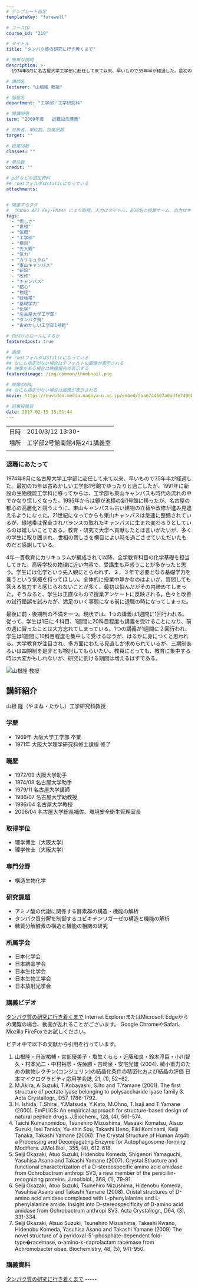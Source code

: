 ```yaml
---
# テンプレート指定
templateKey: "farewell"

# コースID
course_id: "219"

# タイトル
title: "タンパク質の研究に行き着くまで"

# 簡単な説明
description: >-
  1974年8月に名古屋大学工学部に赴任して来て以来、早いもので35年半が経過した。最初の15年は古めかしい工学部1号館でゆったりと過ごしたが、1991年に新設の生物機能工学科に移ってからは、工学部も東山キャンパスも時代の流れの中でかなり慌しくなった。1995年からは鏡が池横の新1号館に移ったが、名古屋の都心の高層化と競うように、東山キャンパスも古い建物の立替や改修が進み見違えるようになった。2 ....

# 講師名
lecturer: "山根隆 教授"

# 部局名
department: "工学部／工学研究科"

# 開講時限
term: "2009年度	退職記念講義"

# 対象者、単位数、授業回数
target: ""

# 授業回数
classes: ""

# 単位数
credit: ""

# pdfなどの追加資料
## rootフォルダはstaticになっている
attachments:


# 関連するタグ
# （Yahoo API Key-Phase により取得。入力はタイトル、部局名と授業ホーム、出力はキーフレーズ（tags））
tags:
  - "慌しさ"
  - "世相"
  - "気概"
  - "工学部"
  - "横目"
  - "先入観"
  - "気力"
  - "カリキュラム"
  - "東山キャンパス"
  - "新設"
  - "改修"
  - "キャンパス"
  - "都心"
  - "物理"
  - "緑地帯"
  - "基礎学力"
  - "化学"
  - "名古屋大学工学部"
  - "タンパク質"
  - "古めかしい工学部1号館"

# 色付けのロールにするか
featuredpost: true

# 画像
## rootフォルダはstaticになっている
## なにも指定がない場合はデフォルトの画像が表示される
## 映像がある場合は映像優先で表示する
featuredimage: /img/common/thumbnail.png

# 映像のURL
## なにも指定がない場合は画像が表示される
movie: https://nuvideo.media.nagoya-u.ac.jp/embed/5aa6744607a0adfe7490bf9f106402f696e763fc

# 記事投稿日
date: 2017-02-15 15:51:44
---
```


|   |   |
|---|---|
| 日時 | 2010/3/12  13:30- |
| 場所 | 工学部2号館南館4階241講義室 |
|   |   |


### 退職にあたって

1974年8月に名古屋大学工学部に赴任して来て以来、早いもので35年半が経過した。最初の15年は古めかしい工学部1号館でゆったりと過ごしたが、1991年に新設の生物機能工学科に移ってからは、工学部も東山キャンパスも時代の流れの中でかなり慌しくなった。1995年からは鏡が池横の新1号館に移ったが、名古屋の都心の高層化と競うように、東山キャンパスも古い建物の立替や改修が進み見違えるようになった。21世紀になってからも東山キャンパスは急速に整備されているが、緑地帯は保全されバランスの取れたキャンパスに生まれ変わろうとしているのは嬉しいことである。教育・研究で大学へ貢献したとは言いがたいが、多くの学生に取り囲まれ、世相の慌しさを横目によい時を過ごさせていただいたものだと感謝している。

4年一貫教育にカリキュラムが編成されて以降、全学教育科目の化学基礎を担当してきた。高等学校の物理に近い内容で、受講生も戸惑うことが多かったと思う。学生には化学という先入観にとらわれず、２，３年で必要となる基礎学力を養うという気概を持ってほしい。全体的に授業中静かなのはよいが、質問しても答える気力すら感じられないことが多く、最初は悩んだがその内諦めてしまった。そうなると、学生は正直なもので授業アンケートに反映される。色々と改善の試行錯誤を試みたが、満足のいく事態になる前に退職の時になってしまった。

最後に前・後期制の不満を一つ。現状では、1つの講義は1週間に1回行われる。従って、学生は1日に４科目、1週間に20科目程度も講義を受けることになり、前の週に習ったことは大方忘れてしまっている。1つの講義が1週間に２回行われ、学生は1週間に10科目程度を集中して受けるほうが、はるかに身につくと思われる。大学教育が注目され、多方面にわたる見直しが求められているが、三期制あるいは四期制を是非とも検討してもらいたい。教員にとっても、教育に集中する時は大変かもしれないが、研究に割ける期間は増えるはずである。


![山根隆 教授](https://ocw.nagoya-u.jp/files/219/yamane.jpg) 
## 講師紹介

山根 隆（やまね・たかし）工学研究科教授

### 学歴

* 1969年 大阪大学工学部 卒業
* 1971年 大阪大学理学研究科修士課程 修了

### 職歴

* 1972/09 大阪大学助手
* 1974/08 名古屋大学助手
* 1979/11 名古屋大学講師
* 1986/07 名古屋大学助教授
* 1996/04 名古屋大学教授
* 2006/04 名古屋大学総長補佐、環境安全衛生管理室長

### 取得学位

* 理学博士（大阪大学）
* 理学修士（大阪大学）

### 専門分野

* 構造生物化学

### 研究課題

* アミノ酸の代謝に関係する酵素群の構造・機能の解析
* タンパク質分解を制御するユビキチンリガーゼの構造と機能の解析
* 糖質分解酵素の構造と機能の相関の研究

### 所属学会

* 日本化学会
* 日本結晶学会
* 日本生化学会
* 日本生物工学会
* 日本放射光学会


### 講義ビデオ

<a href="https://nuvideo.media.nagoya-u.ac.jp/embed/cec867ee701096a79142f09cce793d365eab355c" target="blank">タンパク質の研究に行き着くまで</a>
Internet ExplorerまたはMicrosoft Edgeからの閲覧の場合、動画が乱れることがございます。
Google ChromeやSafari、Mozilla FireFoxでお試しください。

ビデオ中で以下の文献から引用を行っています。

1. 山根隆・丹波祐輔・宮部優美子・塩生くらら・近藤和良・鈴木淳巨・小川智久・村本光二・中村裕彦・佐藤勝・吉崎泉・安宅光雄 (2004).
微小重力のための動物レクチン(コンジェリン)の結晶化条件の精密化および結晶の評価
日本マイクログラビティ応用学会誌, <span class="b">21</span>, (1), 52−62.
2. M.Akira, A.Suzuki, T.Kobayashi, S.Ito and T.Yamane (2001).
The first structure of pectate lyase belonging to polysaccharide lyase family 3.
<span class="i">Acta Crystallogr.</span>, <span class="b">D57</span>, 1786-1792.
3. H. Ishida, T.Shirai, Y.Matsuda, Y.Kato, M.Ohno, T.Isaji and T.Yamane (2000).
EmPLiCS: An empirical approach for structure-based design of natural peptide drugs.
<span class="i">J.Biochem.</span>, <span class="b">128</span>, (4), 561-574.
4. Taichi Kumanomidou, Tsunehiro Mizushima, Masaaki Komatsu, Atsuo Suzuki, Isei Tanida, Yu-shin Sou, Takashi Ueno, Eiki Kominami, Keiji Tanaka, Takashi Yamane (2006).
The Crystal Structure of Human Atg4b, a Processing and Deconjugating Enzyme for Autophagosome-forming Modifiers.
<span class="i">J.Mol.Biol.</span>, <span class="b">355</span>, (4), 612-618.
5. Seiji Okazaki, Atuo Suzuki, Hidenobu Komeda, Shigenori Yamaguchi, Yasuhisa Asano and Takashi Yamane (2007).
Crystal Structure and functional characterization of a D-stereospecific amino acid amidase from <span class="i">Ochrobactrum anthropi</span> SV3, a new member of the penicillin-recognizing proteins.
<span class="i">J.mol.biol.</span>, <span class="b">368</span>, (1), 79-91.
6. Seiji Okazaki, Atuo Suzuki, Tsunehiro Mizushima, Hidenobu Komeda, Yasuhisa Asano and Takashi Yamane (2008).
Cristal structures of D-amino acid amidase complexed with L-phenylalanine and L-phenylalanine amide: Insight into D-stereospecificity of D-amino acid amidase from Ochrobactrum anthropi SV3.
<span class="i">Acta Crystallogr.</span>, <span class="b">D64</span>, (3), 331-334.
7. Seiji Okazaki, Atsuo Suzuki, Tsunehiro Mizushima, Takeshi Kwano, Hidenobu Komeda, Yasuhisa Asano and Takashi Yamane (2009)
The novel structure of a pyridoxal-5'-phosphate-dependent fold-type�racemase, α-amino-ε-caprolactam racemase from Achromobacter obae.
<span class="i">Biochemistry</span>, <span class="b">48</span>, (5), 941-950.

### 講義資料

[タンパク質の研究に行き着くまで](https://ocw.nagoya-u.jp/files/219/yamane.pdf) -----